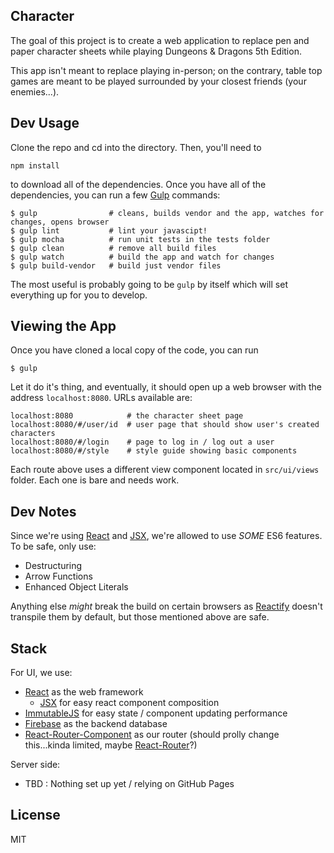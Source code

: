 Character
---------

The goal of this project is to create a web application to replace pen and paper character sheets while playing Dungeons & Dragons 5th Edition.

This app isn't meant to replace playing in-person; on the contrary, table top games are meant to be played surrounded by your closest friends (your enemies...).

Dev Usage
---------

Clone the repo and cd into the directory. Then, you'll need to 

```
npm install
```

to download all of the dependencies. Once you have all of the dependencies, you can run a few [Gulp]() commands:

```
$ gulp                # cleans, builds vendor and the app, watches for changes, opens browser
$ gulp lint           # lint your javascipt!
$ gulp mocha          # run unit tests in the tests folder
$ gulp clean          # remove all build files
$ gulp watch          # build the app and watch for changes
$ gulp build-vendor   # build just vendor files
```

The most useful is probably going to be `gulp` by itself which will set everything up for you to develop.

Viewing the App
---------------

Once you have cloned a local copy of the code, you can run

```
$ gulp
```

Let it do it's thing, and eventually, it should open up a web browser with the address `localhost:8080`. URLs available are:

```
localhost:8080            # the character sheet page
localhost:8080/#/user/id  # user page that should show user's created characters
localhost:8080/#/login    # page to log in / log out a user
localhost:8080/#/style    # style guide showing basic components
```

Each route above uses a different view component located in `src/ui/views` folder. Each one is bare and needs work.

Dev Notes
---------

Since we're using [React]() and [JSX](), we're allowed to use _SOME_ ES6 features. To be safe, only use:

- Destructuring
- Arrow Functions
- Enhanced Object Literals

Anything else _might_ break the build on certain browsers as [Reactify]() doesn't transpile them by default, but those mentioned above are safe.

Stack
-----

For UI, we use:

- [React](https://facebook.github.io/react/docs/getting-started.html) as the web framework
  - [JSX](https://facebook.github.io/react/docs/jsx-in-depth.html) for easy react component composition
- [ImmutableJS](http://facebook.github.io/immutable-js/docs/#/) for easy state / component updating performance
- [Firebase](https://www.firebase.com/docs/web/guide/) as the backend database
- [React-Router-Component](https://github.com/STRML/react-router-component) as our router (should prolly change this...kinda limited, maybe [React-Router](https://github.com/rackt/react-router)?)

Server side:

- TBD : Nothing set up yet / relying on GitHub Pages

License
--------

MIT
